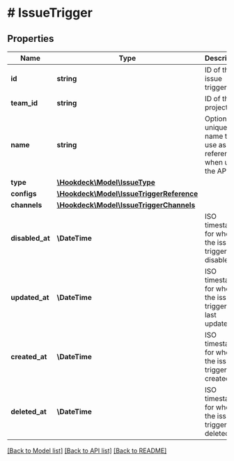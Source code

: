 # # IssueTrigger

## Properties

Name | Type | Description | Notes
------------ | ------------- | ------------- | -------------
**id** | **string** | ID of the issue trigger |
**team_id** | **string** | ID of the project | [optional]
**name** | **string** | Optional unique name to use as reference when using the API | [optional]
**type** | [**\Hookdeck\Model\IssueType**](IssueType.md) |  |
**configs** | [**\Hookdeck\Model\IssueTriggerReference**](IssueTriggerReference.md) |  |
**channels** | [**\Hookdeck\Model\IssueTriggerChannels**](IssueTriggerChannels.md) |  | [optional]
**disabled_at** | **\DateTime** | ISO timestamp for when the issue trigger was disabled | [optional]
**updated_at** | **\DateTime** | ISO timestamp for when the issue trigger was last updated |
**created_at** | **\DateTime** | ISO timestamp for when the issue trigger was created |
**deleted_at** | **\DateTime** | ISO timestamp for when the issue trigger was deleted | [optional]

[[Back to Model list]](../../README.md#models) [[Back to API list]](../../README.md#endpoints) [[Back to README]](../../README.md)

